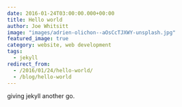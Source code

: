 ```yaml
---
date: 2016-01-24T03:00:00.000+00:00
title: Hello world
author: Joe Whitsitt
image: "images/adrien-olichon--aOsCcTJXWY-unsplash.jpg"
featured_image: true
category: website, web development
tags: 
  - jekyll
redirect_from:
  - /2016/01/24/hello-world/
  - /blog/hello-world
---
```

giving jekyll another go.
